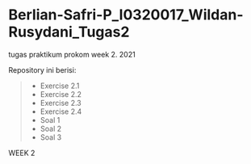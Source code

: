# Berlian-Safri-P_I0320017_Wildan-Rusydani_Tugas2
tugas praktikum prokom week 2. 2021

Repository ini berisi:
>* Exercise 2.1
>* Exercise 2.2
>* Exercise 2.3
>* Exercise 2.4
>* Soal 1
>* Soal 2 
>* Soal 3

WEEK 2